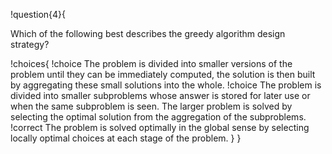 !question{4}{

Which of the following best describes the greedy algorithm design strategy?

!choices{
 !choice The problem is divided into smaller versions of the problem until they can be immediately computed, the solution is then built by aggregating these small solutions into the whole.
 !choice The problem is divided into smaller subproblems whose answer is stored for later use or when the same subproblem is seen. The larger problem is solved by selecting the optimal solution from the aggregation of the subproblems.
 !correct The problem is solved optimally in the global sense by selecting locally optimal choices at each stage of the problem.
}
}
